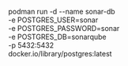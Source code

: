 podman run -d --name sonar-db \
-e POSTGRES_USER=sonar \
-e POSTGRES_PASSWORD=sonar \
-e POSTGRES_DB=sonarqube \
-p 5432:5432 \
docker.io/library/postgres:latest